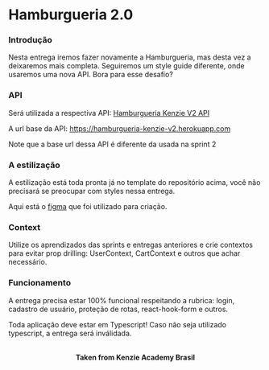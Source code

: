 <h1>Hamburgueria 2.0</h1>

<h3>Introdução</h3>
Nesta entrega iremos fazer novamente a Hamburgueria, mas desta vez a deixaremos mais completa. Seguiremos um style guide diferente, onde usaremos uma nova API. Bora para esse desafio?

<h3>API</h3>

Será utilizada a respectiva API: <a href="https://github.com/Kenzie-Academy-Brasil-Developers/hamburgueria-kenzie-version-2/">Hamburgueria Kenzie V2 API</a>

A url base da API: https://hamburgueria-kenzie-v2.herokuapp.com

Note que a base url dessa API é diferente da usada na sprint 2

<h3>A estilização</h3>

A estilização está toda pronta já no template do repositório acima, você não precisará se preocupar com styles nessa entrega.

Aqui está o <a href="https://www.figma.com/file/ZDmgVciQKAeCNlxzPsMday/Hamburgueria-Sprint-5?t=qhd1GYGp2pakzNlo-0">figma</a> que foi utilizado para criação.

<h3>Context</h3>

Utilize os aprendizados das sprints e entregas anteriores e crie contextos para evitar prop drilling: UserContext, CartContext e outros que achar necessário.

<h3>Funcionamento</h3>

A entrega precisa estar 100% funcional respeitando a rubrica: login, cadastro de usuário, proteção de rotas, react-hook-form e outros.

Toda aplicação deve estar em Typescript! Caso não seja utilizado typescript, a⁠ entrega será inválidada.
<br>
<br>

<p align="center"><b>Taken from Kenzie Academy Brasil</b></p>
